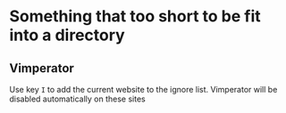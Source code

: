 # Something that too short to be fit into a directory

## Vimperator

Use key `I` to add the current website to the ignore list.
Vimperator will be disabled automatically on these sites
